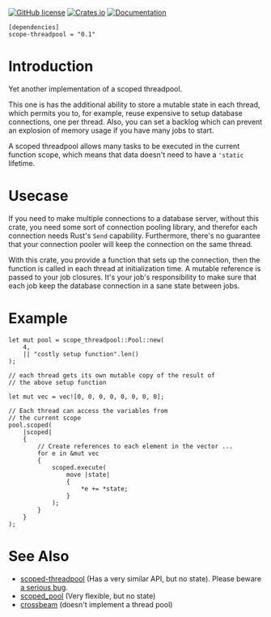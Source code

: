 [![GitHub license](https://img.shields.io/badge/license-BSD-blue.svg)](https://raw.githubusercontent.com/njaard/scope-threadpool/master/LICENSE)
[![Crates.io](https://img.shields.io/crates/v/scope-threadpool.svg)](https://crates.io/crates/scope-threadpool)
[![Documentation](https://docs.rs/scope-threadpool/badge.svg)](https://docs.rs/scope-threadpool/)

	[dependencies]
	scope-threadpool = "0.1"

# Introduction
Yet another implementation of a scoped threadpool.

This one is has the additional ability to store a mutable
state in each thread, which permits you to, for example, reuse
expensive to setup database connections, one per thread. Also,
you can set a backlog which can prevent an explosion of memory
usage if you have many jobs to start.

A scoped threadpool allows many tasks to be executed
in the current function scope, which means that
data doesn't need to have a `'static` lifetime.

# Usecase

If you need to make multiple connections to a database server,
without this crate, you need some sort of connection pooling library,
and therefor each connection needs Rust's `Send` capability. Furthermore,
there's no guarantee that your connection pooler will keep the
connection on the same thread.

With this crate, you provide a function that sets up the connection,
then the function is called in each thread at initialization time.
A mutable reference is passed to your job closures. It's your
job's responsibility to make sure that each job keep the database
connection in a sane state between jobs.

# Example

    let mut pool = scope_threadpool::Pool::new(
        4,
        || "costly setup function".len()
    );

    // each thread gets its own mutable copy of the result of
    // the above setup function

    let mut vec = vec![0, 0, 0, 0, 0, 0, 0, 0];

    // Each thread can access the variables from
    // the current scope
    pool.scoped(
        |scoped|
        {
            // Create references to each element in the vector ...
            for e in &mut vec
            {
                scoped.execute(
                    move |state|
                    {
                        *e += *state;
                    }
                );
            }
        }
    );


# See Also

* [scoped-threadpool](https://crates.io/crates/scoped-threadpool) (Has a very similar API, but no state). Please beware [a serious bug](https://github.com/Kimundi/scoped-threadpool-rs/issues/16).
* [scoped_pool](https://crates.io/crates/scoped_pool) (Very flexible, but no state)
* [crossbeam](https://crates.io/crates/crossbeam) (doesn't implement a thread pool)

